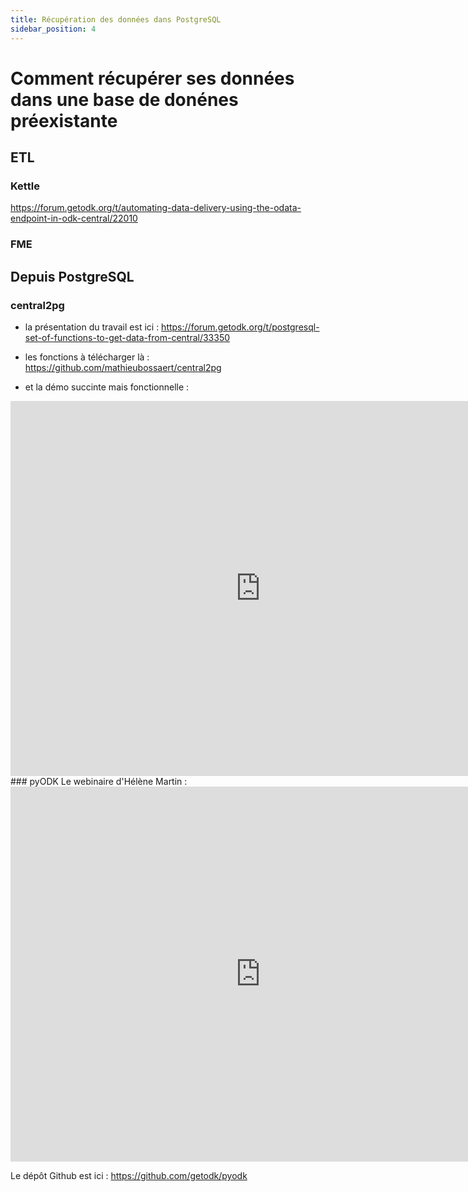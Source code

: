 ```yaml
---
title: Récupération des données dans PostgreSQL
sidebar_position: 4
---
```

# Comment récupérer ses données dans une base de donénes préexistante
## ETL
### Kettle
https://forum.getodk.org/t/automating-data-delivery-using-the-odata-endpoint-in-odk-central/22010
### FME
## Depuis PostgreSQL
### central2pg
* la présentation du travail est ici : 
https://forum.getodk.org/t/postgresql-set-of-functions-to-get-data-from-central/33350

* les fonctions à télécharger là : 
https://github.com/mathieubossaert/central2pg

* et la démo succinte mais fonctionnelle :
<iframe width="800" height="600" src="https://www.youtube.com/embed/Z4rY1ejNlW0" title="Démonstration de ODK Central et de la récupération des données dans PostgreSQL avec Central2PG" frameborder="0" allow="accelerometer; autoplay; clipboard-write; encrypted-media; gyroscope; picture-in-picture" allowfullscreen></iframe>
### pyODK
Le webinaire d'Hélène Martin :

<iframe width="800" height="600" src="https://www.youtube.com/embed/sIaquyz5bP8" title="Automating data analysis and workflows with pyODK" frameborder="0" allow="accelerometer; autoplay; clipboard-write; encrypted-media; gyroscope; picture-in-picture" allowfullscreen></iframe>

Le dépôt Github est ici : https://github.com/getodk/pyodk
